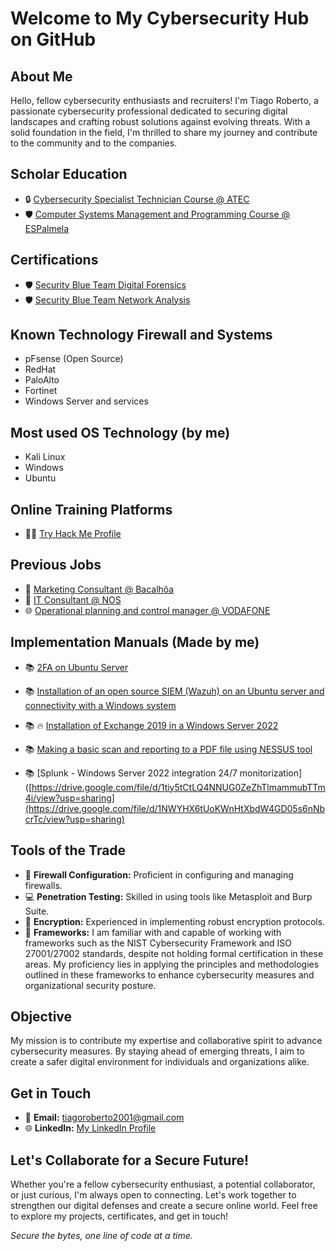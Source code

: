 # Welcome to My Cybersecurity Hub on GitHub

## About Me

Hello, fellow cybersecurity enthusiasts and recruiters! I'm Tiago Roberto, a passionate cybersecurity professional dedicated to securing digital landscapes and crafting robust solutions against evolving threats. With a solid foundation in the field, I'm thrilled to share my journey and contribute to the community and to the companies.

## Scholar Education

- 🔒 [Cybersecurity Specialist Technician Course @ ATEC](#)
- 🛡️ [Computer Systems Management and Programming Course @ ESPalmela](#)

## Certifications
- 🛡️ [Security Blue Team Digital Forensics](https://drive.google.com/file/d/1o_uTBDA25-XdiH-pYEmC9FmF7w-Ly5rT/view?usp=sharing)
- 🛡️ [Security Blue Team Network Analysis](https://drive.google.com/file/d/1pNtj6QCvxRkoWRb1pjhe4Zdd3_QO90aE/view?usp=sharing)

## Known Technology Firewall and Systems
- pFsense (Open Source)
- RedHat
- PaloAlto
- Fortinet
- Windows Server and services

## Most used OS Technology (by me)
- Kali Linux
- Windows
- Ubuntu

## Online Training Platforms
- 🐱‍💻 [Try Hack Me Profile](https://tryhackme.com/p/troberto2001)

## Previous Jobs
- 🍷 [Marketing Consultant @ Bacalhôa](#)
- 🏢 [IT Consultant @ NOS](#)
- 🌐 [Operational planning and control manager @ VODAFONE](#)

## Implementation Manuals (Made by me)
- 📚 [2FA on Ubuntu Server](https://drive.google.com/file/d/1_UiwdflyM9TvjS8tZ_BIfygs87xFGF5N/view?usp=sharing/)

- 📚 [Installation of an open source SIEM (Wazuh) on an Ubuntu server and connectivity with a Windows system](https://drive.google.com/file/d/1soeyo8CYvjOQDeJJcXHbE0N6x7ax2myT/view?usp=sharing)

- 📚 🔥 [Installation of Exchange 2019 in a Windows Server 2022](https://drive.google.com/file/d/1F-8JNaF6gAEDlPQ8PAaCf66MzdOecueo/view?usp=sharing)

- 📚 [Making a basic scan and reporting to a PDF file using NESSUS tool](https://drive.google.com/file/d/1tiy5tCtLQ4NNUG0ZeZhTlmammubTTm4i/view?usp=sharing)

- 📚 [Splunk - Windows Server 2022 integration 24/7 monitorization]([https://drive.google.com/file/d/1tiy5tCtLQ4NNUG0ZeZhTlmammubTTm4i/view?usp=sharing](https://drive.google.com/file/d/1NWYHX6tUoKWnHtXbdW4GD05s6nNbcrTc/view?usp=sharing)


## Tools of the Trade

- 🔨 **Firewall Configuration:** Proficient in configuring and managing firewalls.
- 💻 **Penetration Testing:** Skilled in using tools like Metasploit and Burp Suite.
- 🔐 **Encryption:** Experienced in implementing robust encryption protocols.
- 🤖 **Frameworks:** I am familiar with and capable of working with frameworks such as the NIST Cybersecurity Framework and ISO 27001/27002 standards, despite not holding formal certification in these areas. My proficiency lies in applying the principles and methodologies outlined in these frameworks to enhance cybersecurity measures and organizational security posture.

## Objective

My mission is to contribute my expertise and collaborative spirit to advance cybersecurity measures. By staying ahead of emerging threats, I aim to create a safer digital environment for individuals and organizations alike.

## Get in Touch

- 📧 **Email:** [tiagoroberto2001@gmail.com](mailto:tiagoroberto2001@gmail.com)
- 🌐 **LinkedIn:** [My LinkedIn Profile](https://www.linkedin.com/in/tgroberto/)

## Let's Collaborate for a Secure Future!

Whether you're a fellow cybersecurity enthusiast, a potential collaborator, or just curious, I'm always open to connecting. Let's work together to strengthen our digital defenses and create a secure online world. Feel free to explore my projects, certificates, and get in touch!

*Secure the bytes, one line of code at a time.*
